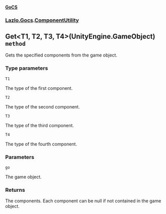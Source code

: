 #### [GoCS](./GoCS.md 'GoCS')
### [Lazlo.Gocs](./GoCS.md#Lazlo-Gocs 'Lazlo.Gocs').[ComponentUtility](./Lazlo-Gocs-ComponentUtility.md 'Lazlo.Gocs.ComponentUtility')
## Get&lt;T1, T2, T3, T4&gt;(UnityEngine.GameObject) `method`
Gets the specified components from the game object.
### Type parameters

<a name='Lazlo-Gocs-ComponentUtility-Get-T1-_T2-_T3-_T4-(UnityEngine-GameObject)-T1'></a>
`T1`

The type of the first component.

<a name='Lazlo-Gocs-ComponentUtility-Get-T1-_T2-_T3-_T4-(UnityEngine-GameObject)-T2'></a>
`T2`

The type of the second component.

<a name='Lazlo-Gocs-ComponentUtility-Get-T1-_T2-_T3-_T4-(UnityEngine-GameObject)-T3'></a>
`T3`

The type of the third component.

<a name='Lazlo-Gocs-ComponentUtility-Get-T1-_T2-_T3-_T4-(UnityEngine-GameObject)-T4'></a>
`T4`

The type of the fourth component.
### Parameters

<a name='Lazlo-Gocs-ComponentUtility-Get-T1-_T2-_T3-_T4-(UnityEngine-GameObject)-go'></a>
`go`

The game object.
### Returns
The components. Each component can be null if not contained in the game object.
